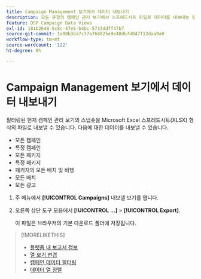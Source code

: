 ```yaml
---
title: Campaign Management 보기에서 데이터 내보내기
description: 모든 유형의 캠페인 관리 보기에서 스프레드시트 파일로 데이터를 내보내는 방법을 알아봅니다.
feature: DSP Campaign Data Views
exl-id: 181b2648-5c8c-47e5-b4bc-5733dd7f47b7
source-git-commit: 1a98b3ba7c37a768825e9e48db7d847f12daa9a0
workflow-type: tm+mt
source-wordcount: '122'
ht-degree: 0%

---
```


# Campaign Management 보기에서 데이터 내보내기

필터링된 현재 캠페인 관리 보기의 스냅숏을 Microsoft Excel 스프레드시트(XLSX) 형식의 파일로 내보낼 수 있습니다. 다음에 대한 데이터를 내보낼 수 있습니다.

* 모든 캠페인
* 특정 캠페인
* 모든 패키지
* 특정 패키지
* 패키지의 모든 배치 및 비행
* 모든 배치
* 모든 광고

1. 주 메뉴에서 **[!UICONTROL Campaigns]** 내보낼 보기를 엽니다.

1. 오른쪽 상단 도구 모음에서  **[!UICONTROL ...]** > **[!UICONTROL Export]**.

   이 파일은 브라우저의 기본 다운로드 폴더에 저장됩니다.

>[!MORELIKETHIS]
>
>* [플랫폼 내 보고서 정보](campaign-reports-about.md)
>* [열 보기 변경](column-view-change.md)
>* [캠페인 데이터 필터링](campaign-data-filter.md)
>* [데이터 열 정렬](campaign-data-sort.md)

